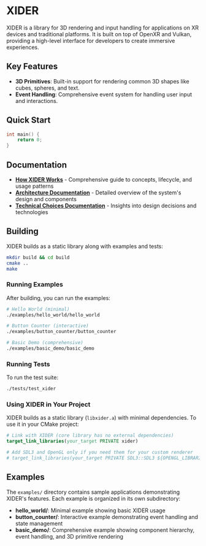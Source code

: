 # XIDER
XIDER is a library for 3D rendering and input handling for applications on XR devices and traditional platforms. It is built on top of OpenXR and Vulkan, providing a high-level interface for developers to create immersive experiences.

## Key Features

- **3D Primitives**: Built-in support for rendering common 3D shapes like cubes, spheres, and text.
- **Event Handling**: Comprehensive event system for handling user input and interactions.

## Quick Start

```cpp
int main() {
    return 0;
}
```

## Documentation

- **[How XIDER Works](docs/HOW_EVAN_WORKS.md)** - Comprehensive guide to concepts, lifecycle, and usage patterns
- **[Architecture Documentation](docs/ARCHITECTURE.md)** - Detailed overview of the system's design and components
- **[Technical Choices Documentation](docs/TECHNICAL_CHOICES.md)** - Insights into design decisions and technologies

## Building

XIDER builds as a static library along with examples and tests:

```bash
mkdir build && cd build
cmake ..
make
```

### Running Examples

After building, you can run the examples:

```bash
# Hello World (minimal)
./examples/hello_world/hello_world

# Button Counter (interactive)
./examples/button_counter/button_counter

# Basic Demo (comprehensive)
./examples/basic_demo/basic_demo
```

### Running Tests

To run the test suite:

```bash
./tests/test_xider
```

### Using XIDER in Your Project

XIDER builds as a static library (`libxider.a`) with minimal dependencies. To use it in your CMake project:

```cmake
# Link with XIDER (core library has no external dependencies)
target_link_libraries(your_target PRIVATE xider)

# Add SDL3 and OpenGL only if you need them for your custom renderer
# target_link_libraries(your_target PRIVATE SDL3::SDL3 ${OPENGL_LIBRARIES})
```

## Examples

The `examples/` directory contains sample applications demonstrating XIDER's features. Each example is organized in its own subdirectory:

- **hello_world/**: Minimal example showing basic XIDER usage
- **button_counter/**: Interactive example demonstrating event handling and state management
- **basic_demo/**: Comprehensive example showing component hierarchy, event handling, and 3D primitive rendering
